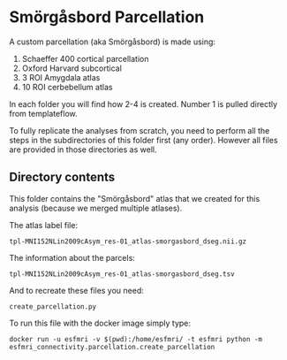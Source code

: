 # Smörgåsbord Parcellation

A custom parcellation (aka Smörgåsbord) is made using:

1.  Schaeffer 400 cortical parcellation
2.  Oxford Harvard subcortical
3.  3 ROI Amygdala atlas
4.  10 ROI cerbebellum atlas

In each folder you will find how 2-4 is created. Number 1 is pulled directly from templateflow.

To fully replicate the analyses from scratch, you need to perform all the steps in the subdirectories of this folder first (any order). However all files are provided in those directories as well.

## Directory contents

This folder contains the "Smörgåsbord" atlas that we created for this analysis (because we merged multiple atlases).

The atlas label file:

`tpl-MNI152NLin2009cAsym_res-01_atlas-smorgasbord_dseg.nii.gz`

The information about the parcels:

`tpl-MNI152NLin2009cAsym_res-01_atlas-smorgasbord_dseg.tsv`

And to recreate these files you need:

`create_parcellation.py`

To run this file with the docker image simply type:

`docker run -u esfmri -v $(pwd):/home/esfmri/ -t esfmri python -m esfmri_connectivity.parcellation.create_parcellation`
